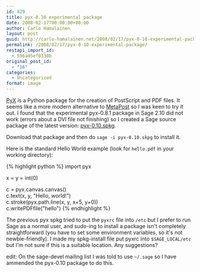 ```yaml
---
id: 829
title: pyx-0.10 experimental package
date: 2008-02-17T00:00:00+00:00
author: Carlo Hamalainen
layout: post
guid: http://carlo-hamalainen.net/2008/02/17/pyx-0-10-experimental-package/
permalink: /2008/02/17/pyx-0-10-experimental-package/
restapi_import_id:
  - 596a05ef0330b
original_post_id:
  - "16"
categories:
  - Uncategorized
format: image
---
```

[PyX](http://pyx.sourceforge.net/) is a Python package for the creation of PostScript and PDF files. It seems like a more modern alternative to [MetaPost](http://en.wikipedia.org/wiki/MetaPost) so I was keen to try it out. I found that the experimental pyx-0.8.1 package in Sage 2.10 did not work (errors about a DVI file not finishing) so I created a Sage source package of the latest version: [pyx-0.10.spkg](http://carlo-hamalainen.net/sage/pyx-0.10.spkg).

Download that package and then do ``sage -i pyx-0.10.skpg`` to install it.

Here is the standard Hello World example (look for ``hello.pdf`` in your working directory):

{% highlight python %}
import pyx

x = y = int(0)

c = pyx.canvas.canvas()  
c.text(x, y, "Hello, world!")  
c.stroke(pyx.path.line(x, y, x+5, y+0))  
c.writePDFfile("hello")
{% endhighlight %}

The previous pyx spkg tried to put the ``pyxrc`` file into ``/etc`` but I prefer to run Sage as a normal user, and sudo-ing to install a package isn't completely straightforward (you have to set some environment variables, so it's not newbie-friendly). I made my spkg-install file put pyxrc into ``$SAGE_LOCAL/etc`` but I'm not sure if this is a suitable location. Any suggestions?

edit: On the sage-devel mailing list I was told to use ``~/.sage`` so I have ammended the pyx-0.10 package to do this.

